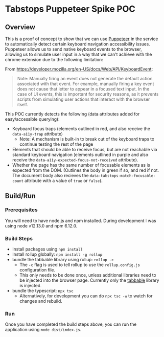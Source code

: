 # Tabstops Puppeteer Spike POC

## Overview

This is a proof of concept to show that we can use [Puppeteer](https://github.com/puppeteer/puppeteer) in the service to automatically detect certain keyboard navigation accessibility issues. Puppeteer allows us to send native keyboard events to the browser, allowing us to simulate user input in a way that we can't achieve with the chrome extension due to the following limitation:

From https://developer.mozilla.org/en-US/docs/Web/API/KeyboardEvent:

> Note: Manually firing an event does not generate the default action associated with that event. For example, manually firing a key event does not cause that letter to appear in a focused text input. In the case of UI events, this is important for security reasons, as it prevents scripts from simulating user actions that interact with the browser itself.

This POC currently detects the following (data attributes added for easy/accessible querying):

-   Keyboard focus traps (elements outlined in red, and also receive the `data-a11y-trap` attribute)
    -   Note: A mechanism is built-in to break out of the keyboard traps to continue testing the rest of the page
-   Elements that should be able to receive focus, but are not reachable via standard keyboard navigation (elements outlined in purple and also receive the `data-a11y-expected-focus-not-received` attribute).
-   Whether the page has the same number of focusable elements as is expected from the DOM. (Outlines the body in green if so, and red if not. The document body also recieves the `data-tabstops-match-focusable-count` attribute with a value of `true` or `false`).

## Build/Run

### Prerequisites

You will need to have node.js and npm installed. During development I was using node v12.13.0 and npm 6.12.0.

### Build Steps

-   Install packages using `npm install`
-   Install rollup globally: `npm install -g rollup`
-   bundle the tabbable library using rollup: `rollup -c`
    -   The `-c` flag is used to tell rollup to use the `rollup.config.js` configuration file.
    -   This only needs to be done once, unless additional libraries need to be injected into the browser page. Currently only the [tabbable](https://github.com/focus-trap/tabbable) library is injected.
-   bundle the typescript: `npx tsc`
    -   Alternatively, for development you can do `npx tsc -w` to watch for changes and rebuild.

### Run

Once you have completed the build steps above, you can run the application using `node dist/index.js`.
